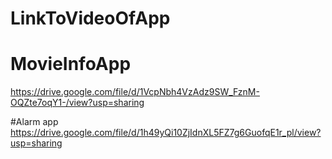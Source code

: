 # LinkToVideoOfApp

# MovieInfoApp
https://drive.google.com/file/d/1VcpNbh4VzAdz9SW_FznM-OQZte7oqY1-/view?usp=sharing

#Alarm app
https://drive.google.com/file/d/1h49yQi10ZjIdnXL5FZ7g6GuofqE1r_pl/view?usp=sharing
